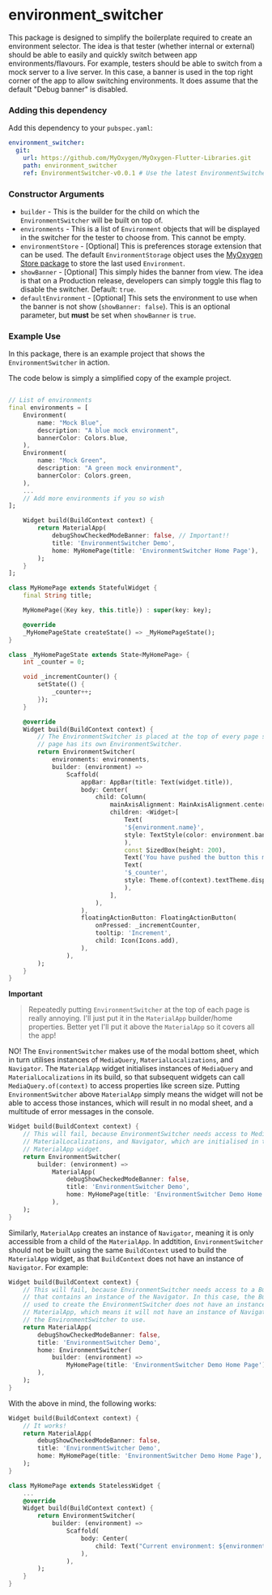 # environment_switcher

This package is designed to simplify the boilerplate required to create an environment selector. The idea is that tester (whether internal or external) should be able to easily and quickly switch between app environments/flavours. For example, testers should be able to switch from a mock server to a live server. In this case, a banner is used in the top right corner of the app to allow switching environments. It does assume that the default "Debug banner" is disabled.

### Adding this dependency

Add this dependency to your `pubspec.yaml`:

```yaml
environment_switcher:
  git:
    url: https://github.com/MyOxygen/MyOxygen-Flutter-Libraries.git
    path: environment_switcher
    ref: EnvironmentSwitcher-v0.0.1 # Use the latest EnvironmentSwitcher tag!!
```

### Constructor Arguments

- `builder` - This is the builder for the child on which the `EnvironmentSwitcher` will be built on top of.
- `environments` - This is a list of `Environment` objects that will be displayed in the switcher for the tester to choose from. This cannot be empty.
- `environmentStore` - [Optional] This is preferences storage extension that can be used. The default `EnvironmentStorage` object uses the [MyOxygen Store package](https://github.com/MyOxygen/MyOxygen-Flutter-Libraries/tree/Environment-Switcher/store) to store the last used `Environment`.
- `showBanner` - [Optional] This simply hides the banner from view. The idea is that on a Production release, developers can simply toggle this flag to disable the switcher. Default: `true`.
- `defaultEnvironment` - [Optional] This sets the environment to use when the banner is not show (`showBanner: false`). This is an optional parameter, but **must** be set when `showBanner` is `true`.

### Example Use

In this package, there is an example project that shows the `EnvironmentSwitcher` in action.

The code below is simply a simplified copy of the example project.

```dart

// List of environments
final environments = [
    Environment(
        name: "Mock Blue",
        description: "A blue mock environment",
        bannerColor: Colors.blue,
    ),
    Environment(
        name: "Mock Green",
        description: "A green mock environment",
        bannerColor: Colors.green,
    ),
    ...
    // Add more environments if you so wish
];

    Widget build(BuildContext context) {
        return MaterialApp(
            debugShowCheckedModeBanner: false, // Important!!
            title: 'EnvironmentSwitcher Demo',
            home: MyHomePage(title: 'EnvironmentSwitcher Home Page'),
        );
    }
];

class MyHomePage extends StatefulWidget {
    final String title;

    MyHomePage({Key key, this.title}) : super(key: key);

    @override
    _MyHomePageState createState() => _MyHomePageState();
}

class _MyHomePageState extends State<MyHomePage> {
    int _counter = 0;

    void _incrementCounter() {
        setState(() {
            _counter++;
        });
    }

    @override
    Widget build(BuildContext context) {
        // The EnvironmentSwitcher is placed at the top of every page so that every
        // page has its own EnvironmentSwitcher.
        return EnvironmentSwitcher(
            environments: environments,
            builder: (environment) => 
                Scaffold(
                    appBar: AppBar(title: Text(widget.title)),
                    body: Center(
                        child: Column(
                            mainAxisAlignment: MainAxisAlignment.center,
                            children: <Widget>[
                                Text(
                                '${environment.name}',
                                style: TextStyle(color: environment.bannerColor),
                                ),
                                const SizedBox(height: 200),
                                Text('You have pushed the button this many times:'),
                                Text(
                                '$_counter',
                                style: Theme.of(context).textTheme.display1,
                                ),
                            ],
                        ),
                    ),
                    floatingActionButton: FloatingActionButton(
                        onPressed: _incrementCounter,
                        tooltip: 'Increment',
                        child: Icon(Icons.add),
                    ),
                ),
        );
    }
}
```

**Important**

> Repeatedly putting `EnvironmentSwitcher` at the top of each page is really annoying. I'll just put it in the `MaterialApp` builder/home properties. Better yet I'll put it above the `MaterialApp` so it covers all the app!

NO! The `EnvironmentSwitcher` makes use of the modal bottom sheet, which in turn utilises instances of `MediaQuery`, `MaterialLocalizations`, and `Navigator`. The `MaterialApp` widget initialises instances of `MediaQuery` and `MaterialLocalizations` in its build, so that subsequent widgets can call `MediaQuery.of(context)` to access properties like screen size. Putting `EnvironmentSwitcher` above `MaterialApp` simply means the widget will not be able to access those instances, which will result in no modal sheet, and a multitude of error messages in the console.

```dart
Widget build(BuildContext context) {
    // This will fail, because EnvironmentSwitcher needs access to MediaQuery,
    // MaterialLocalizations, and Navigator, which are initialised in the
    // MaterialApp widget.
    return EnvironmentSwitcher(
        builder: (environment) => 
            MaterialApp(
                debugShowCheckedModeBanner: false,
                title: 'EnvironmentSwitcher Demo',
                home: MyHomePage(title: 'EnvironmentSwitcher Demo Home Page'),
            ),
    );
}
```

Similarly, `MaterialApp` creates an instance of `Navigator`, meaning it is only accessible from a child of the `MaterialApp`. In addtition, `EnvironmentSwitcher` should not be built using the same `BuildContext` used to build the `MaterialApp` widget, as that `BuildContext` does not have an instance of `Navigator`. For example:

```dart
Widget build(BuildContext context) {
    // This will fail, because EnvironmentSwitcher needs access to a BuildContext
    // that contains an instance of the Navigator. In this case, the BuildContext
    // used to create the EnvironmentSwitcher does not have an instance of
    // MaterialApp, which means it will not have an instance of Navigator for
    // the EnvironmentSwitcher to use.
    return MaterialApp(
        debugShowCheckedModeBanner: false,
        title: 'EnvironmentSwitcher Demo',
        home: EnvironmentSwitcher(
            builder: (environment) => 
                MyHomePage(title: 'EnvironmentSwitcher Demo Home Page'),
        ),
    );
}
```

With the above in mind, the following works:


```dart
Widget build(BuildContext context) {
    // It works!
    return MaterialApp(
        debugShowCheckedModeBanner: false,
        title: 'EnvironmentSwitcher Demo',
        home: MyHomePage(title: 'EnvironmentSwitcher Demo Home Page'),
    );
}

class MyHomePage extends StatelessWidget {
    ...
    @override
    Widget build(BuildContext context) {
        return EnvironmentSwitcher(
            builder: (environment) => 
                Scaffold(
                    body: Center(
                        child: Text("Current environment: ${environment.name}"),
                    ),
                ),
        );
    }
}
```
